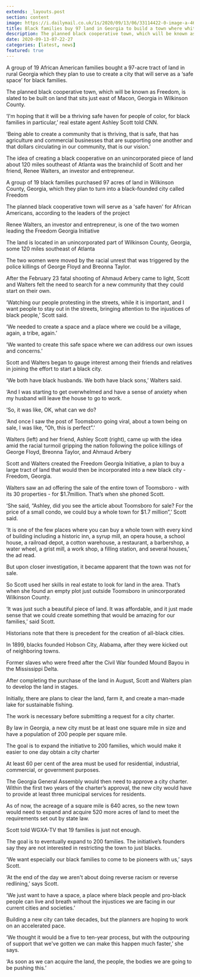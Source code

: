 ```yaml
---
extends: _layouts.post
section: content
image: https://i.dailymail.co.uk/1s/2020/09/13/06/33114422-0-image-a-46_1599975739522.jpg 
title: Black families buy 97 land in Georgia to build a town where whites will not be encouraged to move 
description: The planned black cooperative town, which will be known as Freedom, is slated to be built on land that sits just east of Macon, Georgia in Wilkinson County. 
date: 2020-09-13-07-22-27 
categories: [latest, news] 
featured: true 
--- 
```

A group of 19 African American families bought a 97-acre tract of land in rural Georgia which they plan to use to create a city that will serve as a ‘safe space’ for black families.

The planned black cooperative town, which will be known as Freedom, is slated to be built on land that sits just east of Macon, Georgia in Wilkinson County.

‘I'm hoping that it will be a thriving safe haven for people of color, for black families in particular,’ real estate agent Ashley Scott told CNN.

‘Being able to create a community that is thriving, that is safe, that has agriculture and commercial businesses that are supporting one another and that dollars circulating in our community, that is our vision.’

The idea of creating a black cooperative on an unincorporated piece of land about 120 miles southeast of Atlanta was the brainchild of Scott and her friend, Renee Walters, an investor and entrepreneur.

A group of 19 black families purchased 97 acres of land in Wilkinson County, Georgia, which they plan to turn into a black-founded city called Freedom

The planned black cooperative town will serve as a 'safe haven' for African Americans, according to the leaders of the project

Renee Walters, an investor and entrepreneur, is one of the two women leading the Freedom Georgia Initiative

The land is located in an unincorporated part of Wilkinson County, Georgia, some 120 miles southeast of Atlanta

The two women were moved by the racial unrest that was triggered by the police killings of George Floyd and Breonna Taylor.

After the February 23 fatal shooting of Ahmaud Arbery came to light, Scott and Walters felt the need to search for a new community that they could start on their own.

‘Watching our people protesting in the streets, while it is important, and I want people to stay out in the streets, bringing attention to the injustices of black people,’ Scott said.

‘We needed to create a space and a place where we could be a village, again, a tribe, again.’

‘We wanted to create this safe space where we can address our own issues and concerns.’

Scott and Walters began to gauge interest among their friends and relatives in joining the effort to start a black city.

‘We both have black husbands. We both have black sons,’ Walters said.

‘And I was starting to get overwhelmed and have a sense of anxiety when my husband will leave the house to go to work.

‘So, it was like, OK, what can we do?

‘And once I saw the post of Toomsboro going viral, about a town being on sale, I was like, “Oh, this is perfect”.’

Walters (left) and her friend, Ashley Scott (right), came up with the idea amid the racial turmoil gripping the nation following the police killings of George Floyd, Breonna Taylor, and Ahmaud Arbery

Scott and Walters created the Freedom Georgia Initiative, a plan to buy a large tract of land that would then be incorporated into a new black city - Freedom, Georgia.

Walters saw an ad offering the sale of the entire town of Toomsboro - with its 30 properties - for $1.7million. That’s when she phoned Scott.

‘She said, “Ashley, did you see the article about Toomsboro for sale? For the price of a small condo, we could buy a whole town for $1.7 million”,’ Scott said.

‘It is one of the few places where you can buy a whole town with every kind of building including a historic inn, a syrup mill, an opera house, a school house, a railroad depot, a cotton warehouse, a restaurant, a barbershop, a water wheel, a grist mill, a work shop, a filling station, and several houses,’ the ad read.

But upon closer investigation, it became apparent that the town was not for sale.

So Scott used her skills in real estate to look for land in the area. That’s when she found an empty plot just outside Toomsboro in unincorporated Wilkinson County.

‘It was just such a beautiful piece of land. It was affordable, and it just made sense that we could create something that would be amazing for our families,’ said Scott.

Historians note that there is precedent for the creation of all-black cities.

In 1899, blacks founded Hobson City, Alabama, after they were kicked out of neighboring towns.

Former slaves who were freed after the Civil War founded Mound Bayou in the Mississippi Delta.

After completing the purchase of the land in August, Scott and Walters plan to develop the land in stages.

Initially, there are plans to clear the land, farm it, and create a man-made lake for sustainable fishing.

The work is necessary before submitting a request for a city charter.

By law in Georgia, a new city must be at least one square mile in size and have a population of 200 people per square mile.

The goal is to expand the initiative to 200 families, which would make it easier to one day obtain a city charter

At least 60 per cent of the area must be used for residential, industrial, commercial, or government purposes.

The Georgia General Assembly would then need to approve a city charter. Within the first two years of the charter’s approval, the new city would have to provide at least three municipal services for residents.

As of now, the acreage of a square mile is 640 acres, so the new town would need to expand and acquire 520 more acres of land to meet the requirements set out by state law.

Scott told WGXA-TV that 19 families is just not enough.

The goal is to eventually expand to 200 families. The initiative’s founders say they are not interested in restricting the town to just blacks.

‘We want especially our black families to come to be pioneers with us,’ says Scott.

‘At the end of the day we aren't about doing reverse racism or reverse redlining,’ says Scott.

‘We just want to have a space, a place where black people and pro-black people can live and breath without the injustices we are facing in our current cities and societies.’

Building a new city can take decades, but the planners are hoping to work on an accelerated pace.

‘We thought it would be a five to ten-year process, but with the outpouring of support that we've gotten we can make this happen much faster,’ she says.

‘As soon as we can acquire the land, the people, the bodies we are going to be pushing this.’ 


